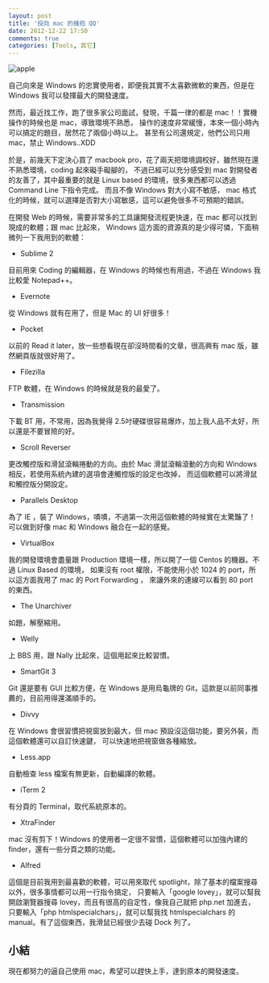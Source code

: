 ```yaml
---
layout: post
title: '投向 mac 的擁抱 QQ'
date: 2012-12-22 17:50
comments: true
categories: [Tools, 其它]
---
```

![apple](http://user-image.logdown.io/user/7/blog/530/post/936/JvoauDoSQQ2BILP3TtxE_apple.jpg)


自己向來是 Windows 的忠實使用者，即便我其實不太喜歡微軟的東西，但是在 Windows 我可以發揮最大的開發速度。

然而，最近找工作，跑了很多家公司面試，發現，千篇一律的都是 mac！！實機操作的時候也是 mac，導致環境不熟悉，
操作的速度非常緩慢，本來一個小時內可以搞定的題目，居然花了兩個小時以上。
甚至有公司還規定，他們公司只用 mac，禁止 Windows..XDD

<!--more-->

於是，前幾天下定決心買了 macbook pro，花了兩天把環境調校好，雖然現在還不熟悉環境，coding 起來礙手礙腳的，
不過已經可以充分感受到 mac 對開發者的友善了，其中最重要的就是 Linux based 的環境，很多東西都可以透過 Command Line 下指令完成。
而且不像 Windows 對大小寫不敏感， mac 格式化的時候，就可以選擇是否對大小寫敏感，這可以避免很多不可預期的錯誤。

在開發 Web 的時候，需要非常多的工具讓開發流程更快速，在 mac 都可以找到現成的軟體；跟 mac 比起來，
Windows 這方面的資源真的是少得可憐，下面稍微列一下我用到的軟體：

- Sublime 2  

目前用來 Coding 的編輯器，在 Windows 的時候也有用過，不過在 Windows 我比較愛 Notepad++。

- Evernote  

從 Windows 就有在用了，但是 Mac 的 UI 好很多！

- Pocket  

以前的 Read it later，放一些想看現在卻沒時間看的文章，很高興有 mac 版，雖然網頁版就很好用了。

- Filezilla  

FTP 軟體，在 Windows 的時候就是我的最愛了。

- Transmission  

下載 BT 用，不常用，因為我覺得 2.5吋硬碟很容易爆炸，加上我人品不太好，所以還是不要冒險的好。
 
- Scroll Reverser  

更改觸控版和滑鼠滾輪捲動的方向。由於 Mac 滑鼠滾輪滾動的方向和 Windows 相反，若使用系統內建的選項會連觸控版的設定也改掉，
而這個軟體可以將滑鼠和觸控版分開設定。

- Parallels Desktop  

為了 IE ，裝了 Windows，嘖嘖，不過第一次用這個軟體的時候實在太驚豔了！可以做到好像 mac 和 Windows 融合在一起的感覺。

- VirtualBox  

我的開發環境會盡量跟 Production 環境一樣，所以開了一個 Centos 的機器。不過 Linux Based 的環境，
如果沒有 root 權限，不能使用小於 1024 的 port，所以這方面我用了 mac 的 Port Forwarding ，
來讓外來的連線可以看到 80 port 的東西。 

- The Unarchiver

如題，解壓縮用。

- Welly  

上 BBS 用，跟 Nally 比起來，這個用起來比較習慣。

- SmartGit 3  

Git 還是要有 GUI 比較方便，在 Windows 是用烏龜牌的 Git，這款是以前同事推薦的，目前用得還滿順手的。

- Divvy  

在 Windows 會很習慣把視窗放到最大，但 mac 預設沒這個功能，要另外裝，而這個軟體還可以自訂快速鍵，
可以快速地把視窗做各種縮放。


- Less.app  

自動檢查 less 檔案有無更新，自動編譯的軟體。

- iTerm 2  

有分頁的 Terminal，取代系統原本的。

- XtraFinder  

mac 沒有剪下！Windows 的使用者一定很不習慣，這個軟體可以加強內建的 finder，還有一些分頁之類的功能。

- Alfred  

這個是目前我用到最喜歡的軟體，可以用來取代 spotlight，除了基本的檔案搜尋以外，很多事情都可以用一行指令搞定，
只要輸入「google lovey」，就可以幫我開啟瀏覽器搜尋 lovey，而且有很高的自定性，像我自己就把 php.net 加進去，
只要輸入「php htmlspecialchars」，就可以幫我找 htmlspecialchars 的 manual。有了這個東西，我滑鼠已經很少去碰 Dock 列了。


## 小結

現在都努力的逼自己使用 mac，希望可以趕快上手，達到原本的開發速度。


















